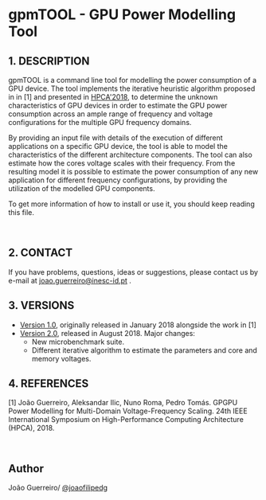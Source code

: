 # gpmTOOL - GPU Power Modelling Tool

## 1. DESCRIPTION

gpmTOOL is a command line tool for modelling the power consumption of a GPU device. The tool implements the iterative heuristic algorithm proposed in in [1] and presented in [HPCA'2018](https://youtu.be/ppsPx6zaC0U), to determine the unknown characteristics of GPU devices in order to estimate the GPU power consumption across an ample range of frequency and voltage configurations for the multiple GPU frequency domains.

By providing an input file with details of the execution of different applications on a specific GPU device, the tool is able to model the characteristics of the different architecture components. The tool can also estimate how the cores voltage scales with their frequency. From the resulting model it is possible to estimate the power consumption of any new application for different frequency configurations, by providing the utilization of the modelled GPU components.

To get more information of how to install or use it, you should keep reading this file.

<br/>

## 2. CONTACT

If you have problems, questions, ideas or suggestions, please contact us by e-mail at joao.guerreiro@inesc-id.pt .

## 3. VERSIONS

* [Version 1.0](https://github.com/hpc-ulisboa/gpupowermodel/tree/master/v1.0_HPCA2018), originally released in January 2018 alongside the work in [1]
* [Version 2.0](https://github.com/hpc-ulisboa/gpupowermodel/tree/master/v2.0), released in August 2018. Major changes:
    * New microbenchmark suite.
    * Different iterative algorithm to estimate the parameters and core and memory voltages.

## 4. REFERENCES

[1] João Guerreiro, Aleksandar Ilic, Nuno Roma, Pedro Tomás. GPGPU Power Modelling for Multi-Domain Voltage-Frequency Scaling. 24th IEEE International Symposium on High-Performance Computing Architecture (HPCA), 2018.

<br/>

## Author
João Guerreiro/ [@joaofilipedg](https://github.com/joaofilipedg)
